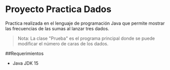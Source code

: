 # Proyecto Practica Dados

Practica realizada en el lenguaje de programación Java que permite mostrar las frecuencias de las sumas al lanzar tres dados.

>Nota: La clase "Prueba" es el programa principal donde se puede modificar el número de caras de los dados.

##Requerimientos
- Java JDK 15
